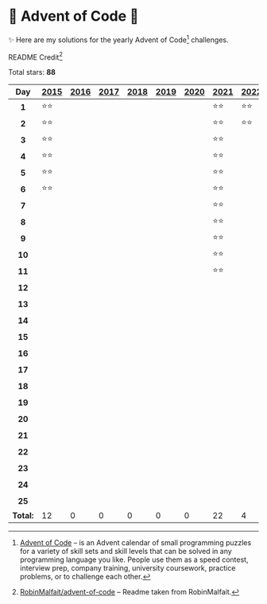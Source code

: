 # 🎄 Advent of Code 🎄

✨ Here are my solutions for the yearly Advent of Code[^aoc] challenges.

README Credit[^robin] 

<!-- start -->

Total stars: **88**

|    Day     | [2015][link-2015] | [2016][link-2016] | [2017][link-2017] | [2018][link-2018] | [2019][link-2019] | [2020][link-2020] | [2021][link-2021] | [2022][link-2022] | [2023][link-2023] |
| :--------: | :---------------- | :---------------- | :---------------- | :---------------- | :---------------- | :---------------- | :---------------- | :---------------- | :---------------- |
|   **1**    | ⭐⭐              |                   |                   |                   |                   |                   | ⭐⭐              | ⭐⭐              | ⭐⭐              |
|   **2**    | ⭐⭐              |                   |                   |                   |                   |                   | ⭐⭐              | ⭐⭐              | ⭐⭐              |
|   **3**    | ⭐⭐              |                   |                   |                   |                   |                   | ⭐⭐              |                   | ⭐⭐              |
|   **4**    | ⭐⭐              |                   |                   |                   |                   |                   | ⭐⭐              |                   | ⭐⭐              |
|   **5**    | ⭐⭐              |                   |                   |                   |                   |                   | ⭐⭐              |                   | ⭐⭐              |
|   **6**    | ⭐⭐              |                   |                   |                   |                   |                   | ⭐⭐              |                   | ⭐⭐              |
|   **7**    |                   |                   |                   |                   |                   |                   | ⭐⭐              |                   | ⭐⭐              |
|   **8**    |                   |                   |                   |                   |                   |                   | ⭐⭐              |                   | ⭐⭐              |
|   **9**    |                   |                   |                   |                   |                   |                   | ⭐⭐              |                   | ⭐⭐              |
|   **10**   |                   |                   |                   |                   |                   |                   | ⭐⭐              |                   | ⭐⭐              |
|   **11**   |                   |                   |                   |                   |                   |                   | ⭐⭐              |                   | ⭐⭐              |
|   **12**   |                   |                   |                   |                   |                   |                   |                   |                   | ⭐⭐              |
|   **13**   |                   |                   |                   |                   |                   |                   |                   |                   | ⭐⭐              |
|   **14**   |                   |                   |                   |                   |                   |                   |                   |                   | ⭐⭐              |
|   **15**   |                   |                   |                   |                   |                   |                   |                   |                   | ⭐⭐              |
|   **16**   |                   |                   |                   |                   |                   |                   |                   |                   | ⭐⭐              |
|   **17**   |                   |                   |                   |                   |                   |                   |                   |                   | ⭐⭐              |
|   **18**   |                   |                   |                   |                   |                   |                   |                   |                   | ⭐⭐              |
|   **19**   |                   |                   |                   |                   |                   |                   |                   |                   | ⭐⭐              |
|   **20**   |                   |                   |                   |                   |                   |                   |                   |                   | ⭐⭐              |
|   **21**   |                   |                   |                   |                   |                   |                   |                   |                   | ⭐⭐              |
|   **22**   |                   |                   |                   |                   |                   |                   |                   |                   | ⭐⭐              |
|   **23**   |                   |                   |                   |                   |                   |                   |                   |                   | ⭐⭐              |
|   **24**   |                   |                   |                   |                   |                   |                   |                   |                   | ⭐⭐              |
|   **25**   |                   |                   |                   |                   |                   |                   |                   |                   | ⭐⭐              |
| **Total:** | 12                | 0                 | 0                 | 0                 | 0                 | 0                 | 22                | 4                 | 50                |

[link-2015]: https://github.com/NathanRoark/advent-of-code/tree/main/src/2015
[link-2016]: https://github.com/NathanRoark/advent-of-code/tree/main/src/2016
[link-2017]: https://github.com/NathanRoark/advent-of-code/tree/main/src/2017
[link-2018]: https://github.com/NathanRoark/advent-of-code/tree/main/src/2018
[link-2019]: https://github.com/NathanRoark/advent-of-code/tree/main/src/2019
[link-2020]: https://github.com/NathanRoark/advent-of-code/tree/main/src/2020
[link-2021]: https://github.com/NathanRoark/advent-of-code/tree/main/src/2021
[link-2022]: https://github.com/NathanRoark/advent-of-code/tree/main/src/2022
[link-2023]: https://github.com/NathanRoark/advent-of-code/tree/main/src/2023

<!-- end -->

[^aoc]: [Advent of Code][aoc] – is an Advent calendar of small programming puzzles for a variety of skill sets and skill levels that can be solved in any programming language you like. People use them as a speed contest, interview prep, company training, university coursework, practice problems, or to challenge each other.
[^robin]: [RobinMalfait/advent-of-code][robin] – Readme taken from RobinMalfait.

[aoc]: https://adventofcode.com
[robin]: https://github.com/RobinMalfait/advent-of-code
